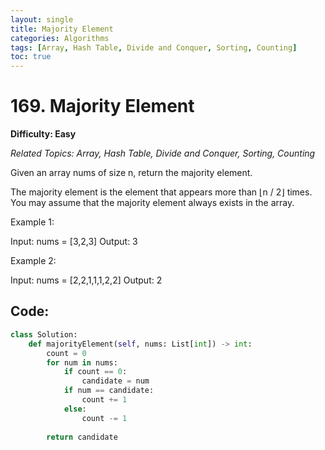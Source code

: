 ```yaml
---
layout: single
title: Majority Element
categories: Algorithms
tags: [Array, Hash Table, Divide and Conquer, Sorting, Counting]
toc: true
---
```

# 169. Majority Element

**Difficulty: Easy**

*Related Topics: Array, Hash Table, Divide and Conquer, Sorting, Counting*

Given an array nums of size n, return the majority element.

The majority element is the element that appears more than ⌊n / 2⌋ times. You may assume that the majority element always exists in the array.

Example 1:

Input: nums = [3,2,3]
Output: 3

Example 2:

Input: nums = [2,2,1,1,1,2,2]
Output: 2

## Code:

```python
class Solution:
    def majorityElement(self, nums: List[int]) -> int:
        count = 0
        for num in nums:
            if count == 0:
                candidate = num
            if num == candidate:
                count += 1
            else:
                count -= 1
        
        return candidate
```
